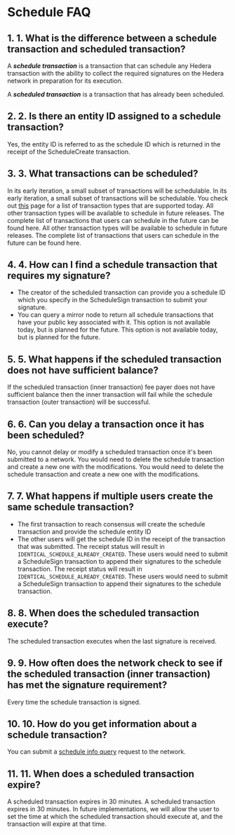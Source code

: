 # Schedule FAQ

## 1. 1. What is the difference between a schedule transaction and scheduled transaction?

A _**schedule transaction**_ is a transaction that can schedule any Hedera transaction with the ability to collect the required signatures on the Hedera network in preparation for its execution.

A _**scheduled transaction**_ is a transaction that has already been scheduled.

## 2. 2. Is there an entity ID assigned to a schedule transaction?

Yes, the entity ID is referred to as the schedule ID which is returned in the receipt of the ScheduleCreate transaction.

## 3. 3. What transactions can be scheduled?

In its early iteration, a small subset of transactions will be schedulable. In its early iteration, a small subset of transactions will be schedulable. You check out [this](../../../sdks/schedule-transaction/create-a-schedule-transaction.md) page for a list of transaction types that are supported today. All other transaction types will be available to schedule in future releases. The complete list of transactions that users can schedule in the future can be found here. All other transaction types will be available to schedule in future releases. The complete list of transactions that users can schedule in the future can be found here.

## 4. 4. How can I find a schedule transaction that requires my signature?

* The creator of the scheduled transaction can provide you a schedule ID which you specify in the ScheduleSign transaction to submit your signature.
* You can query a mirror node to return all schedule transactions that have your public key associated with it. This option is not available today, but is planned for the future. This option is not available today, but is planned for the future.

## 5. 5. What happens if the scheduled transaction does not have sufficient balance?

If the scheduled transaction (inner transaction) fee payer does not have sufficient balance then the inner transaction will fail while the schedule transaction (outer transaction) will be successful.

## 6. 6. Can you delay a transaction once it has been scheduled?

No, you cannot delay or modify a scheduled transaction once it's been submitted to a network. You would need to delete the schedule transaction and create a new one with the modifications. You would need to delete the schedule transaction and create a new one with the modifications.

## 7. 7. What happens if multiple users create the same schedule transaction?

* The first transaction to reach consensus will create the schedule transaction and provide the schedule entity ID
* The other users will get the schedule ID in the receipt of the transaction that was submitted. The receipt status will result in `IDENTICAL_SCHEDULE_ALREADY_CREATED`. These users would need to submit a ScheduleSign transaction to append their signatures to the schedule transaction. The receipt status will result in `IDENTICAL_SCHEDULE_ALREADY_CREATED`. These users would need to submit a ScheduleSign transaction to append their signatures to the schedule transaction.

## 8. 8. When does the scheduled transaction execute?

The scheduled transaction executes when the last signature is received.

## 9. 9. How often does the network check to see if the scheduled transaction (inner transaction) has met the signature requirement?

Every time the schedule transaction is signed.

## 10. 10. How do you get information about a schedule transaction?

You can submit a [schedule info query](../../../sdks/schedule-transaction/get-schedule-info.md) request to the network.

## 11. 11. When does a scheduled transaction expire?

A scheduled transaction expires in 30 minutes. A scheduled transaction expires in 30 minutes. In future implementations, we will allow the user to set the time at which the scheduled transaction should execute at, and the transaction will expire at that time.
